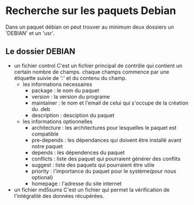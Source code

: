 # Recherche sur les paquets Debian

Dans un paquet débian on peut trouver au minimum deux dossiers un 'DEBIAN' et un 'usr'.

## Le dossier DEBIAN 
- un fichier control
C'est un fichier principal de contrôle qui contient un certain nombre de champs. chaque champs commence par une étiquette suivie de ':' et du contenu du champ. 
	- les informations necessaires
		- package : le nom du paquet
		- version : la version du programe
		- maintainer : le nom et l'email de celui qui s'occupe de la création du .deb
		- description : desciption du paquet
	- les informations optionnelles
		- architecture : les architectures pour lesquelles le paquet est compatible
		- pre-depends : les dépendances qui doivent être installé avant notre paquet
		- depends : les dépendences du paquet
		- conflicts : liste des paquet qui pourraient générer des conflits
		- suggest : liste des paquets qui pourraient être utile
		- priority : l'importance du paquet pour le système(pour nous optional)
		- homepage : l'adresse du site internet
- un fichier md5sums
	C'est un fichier qui permet la vérification de l'intégralité des données récupérées.
